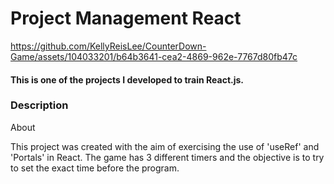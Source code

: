 # Project Management React

https://github.com/KellyReisLee/CounterDown-Game/assets/104033201/b64b3641-cea2-4869-962e-7767d80fb47c

<h4>This is one of the projects I developed to train React.js.</h4>

<h3>Description</h3>
<p>

About

This project was created with the aim of exercising the use of 'useRef' and 'Portals' in React. The game has 3 different timers and the objective is to try to set the exact time before the program.</p>



